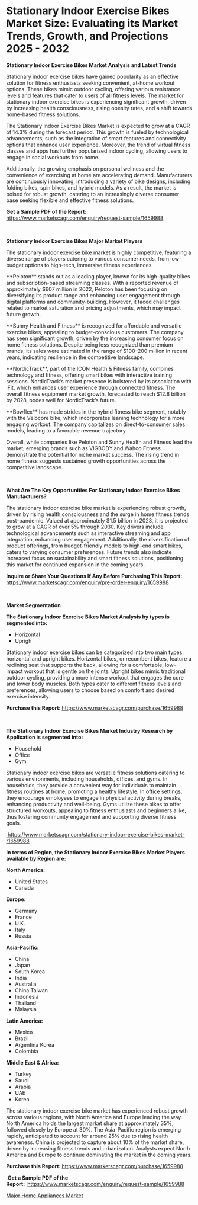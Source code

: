 <p><h1>Stationary Indoor Exercise Bikes Market Size: Evaluating its Market Trends, Growth, and Projections 2025 - 2032</h1></p><p><strong>Stationary Indoor Exercise Bikes Market Analysis and Latest Trends</strong></p>
<p><p>Stationary indoor exercise bikes have gained popularity as an effective solution for fitness enthusiasts seeking convenient, at-home workout options. These bikes mimic outdoor cycling, offering various resistance levels and features that cater to users of all fitness levels. The market for stationary indoor exercise bikes is experiencing significant growth, driven by increasing health consciousness, rising obesity rates, and a shift towards home-based fitness solutions.</p><p>The Stationary Indoor Exercise Bikes Market is expected to grow at a CAGR of 14.3% during the forecast period. This growth is fueled by technological advancements, such as the integration of smart features and connectivity options that enhance user experience. Moreover, the trend of virtual fitness classes and apps has further popularized indoor cycling, allowing users to engage in social workouts from home.</p><p>Additionally, the growing emphasis on personal wellness and the convenience of exercising at home are accelerating demand. Manufacturers are continuously innovating, introducing a variety of bike designs, including folding bikes, spin bikes, and hybrid models. As a result, the market is poised for robust growth, catering to an increasingly diverse consumer base seeking flexible and effective fitness solutions.</p></p>
<p><strong>Get a Sample PDF of the Report:&nbsp;</strong> <a href="https://www.marketscagr.com/enquiry/request-sample/1659988?utm_campaign=3271&utm_medium=2&utm_source=Github&utm_content=ia&utm_term=05042025&utm_id=stationary-indoor-exercise-bikes">https://www.marketscagr.com/enquiry/request-sample/1659988</a></p>
<p>&nbsp;</p>
<p><strong>Stationary Indoor Exercise Bikes Major Market Players</strong></p>
<p><p>The stationary indoor exercise bike market is highly competitive, featuring a diverse range of players catering to various consumer needs, from low-budget options to high-tech, immersive fitness experiences.</p><p>**Peloton** stands out as a leading player, known for its high-quality bikes and subscription-based streaming classes. With a reported revenue of approximately $607 million in 2022, Peloton has been focusing on diversifying its product range and enhancing user engagement through digital platforms and community-building. However, it faced challenges related to market saturation and pricing adjustments, which may impact future growth.</p><p>**Sunny Health and Fitness** is recognized for affordable and versatile exercise bikes, appealing to budget-conscious customers. The company has seen significant growth, driven by the increasing consumer focus on home fitness solutions. Despite being less recognized than premium brands, its sales were estimated in the range of $100–200 million in recent years, indicating resilience in the competitive landscape.</p><p>**NordicTrack**, part of the ICON Health & Fitness family, combines technology and fitness, offering smart bikes with interactive training sessions. NordicTrack’s market presence is bolstered by its association with iFit, which enhances user experience through connected fitness. The overall fitness equipment market growth, forecasted to reach $12.8 billion by 2028, bodes well for NordicTrack’s future.</p><p>**Bowflex** has made strides in the hybrid fitness bike segment, notably with the Velocore bike, which incorporates leaning technology for a more engaging workout. The company capitalizes on direct-to-consumer sales models, leading to a favorable revenue trajectory.</p><p>Overall, while companies like Peloton and Sunny Health and Fitness lead the market, emerging brands such as VIGBODY and Wahoo Fitness demonstrate the potential for niche market success. The rising trend in home fitness suggests sustained growth opportunities across the competitive landscape.</p></p>
<p>&nbsp;</p>
<p><strong>What Are The Key Opportunities For Stationary Indoor Exercise Bikes Manufacturers?</strong></p>
<p><p>The stationary indoor exercise bike market is experiencing robust growth, driven by rising health consciousness and the surge in home fitness trends post-pandemic. Valued at approximately $1.5 billion in 2023, it is projected to grow at a CAGR of over 5% through 2030. Key drivers include technological advancements such as interactive streaming and app integration, enhancing user engagement. Additionally, the diversification of product offerings, from budget-friendly models to high-end smart bikes, caters to varying consumer preferences. Future trends also indicate increased focus on sustainability and smart fitness solutions, positioning this market for continued expansion in the coming years.</p></p>
<p><strong>Inquire or Share Your Questions If Any Before Purchasing This Report:</strong> <a href="https://www.marketscagr.com/enquiry/pre-order-enquiry/1659988?utm_campaign=3271&utm_medium=2&utm_source=Github&utm_content=ia&utm_term=05042025&utm_id=stationary-indoor-exercise-bikes">https://www.marketscagr.com/enquiry/pre-order-enquiry/1659988</a></p>
<p>&nbsp;</p>
<p><strong>Market Segmentation</strong></p>
<p><strong>The Stationary Indoor Exercise Bikes Market Analysis by types is segmented into:</strong></p>
<p><ul><li>Horizontal</li><li>Uprigh</li></ul></p>
<p><p>Stationary indoor exercise bikes can be categorized into two main types: horizontal and upright bikes. Horizontal bikes, or recumbent bikes, feature a reclining seat that supports the back, allowing for a comfortable, low-impact workout that is gentle on the joints. Upright bikes mimic traditional outdoor cycling, providing a more intense workout that engages the core and lower body muscles. Both types cater to different fitness levels and preferences, allowing users to choose based on comfort and desired exercise intensity.</p></p>
<p><strong>Purchase this Report:&nbsp;</strong><a href="https://www.marketscagr.com/purchase/1659988?utm_campaign=3271&utm_medium=2&utm_source=Github&utm_content=ia&utm_term=05042025&utm_id=stationary-indoor-exercise-bikes">https://www.marketscagr.com/purchase/1659988</a></p>
<p>&nbsp;</p>
<p><strong>The Stationary Indoor Exercise Bikes Market Industry Research by Application is segmented into:</strong></p>
<p><ul><li>Household</li><li>Office</li><li>Gym</li></ul></p>
<p><p>Stationary indoor exercise bikes are versatile fitness solutions catering to various environments, including households, offices, and gyms. In households, they provide a convenient way for individuals to maintain fitness routines at home, promoting a healthy lifestyle. In office settings, they encourage employees to engage in physical activity during breaks, enhancing productivity and well-being. Gyms utilize these bikes to offer structured workouts, appealing to fitness enthusiasts and beginners alike, thus fostering community engagement and supporting diverse fitness goals.</p></p>
<p><a href="https://www.marketscagr.com/stationary-indoor-exercise-bikes-market-r1659988?utm_campaign=3271&utm_medium=2&utm_source=Github&utm_content=ia&utm_term=05042025&utm_id=stationary-indoor-exercise-bikes">&nbsp;https://www.marketscagr.com/stationary-indoor-exercise-bikes-market-r1659988</a></p>
<p><strong>In terms of Region, the Stationary Indoor Exercise Bikes Market Players available by Region are:</strong></p>
<p>
    <p> <strong> North America: </strong>
        <ul>
            <li>United States</li>
            <li>Canada</li>
        </ul>
        </p> 
    <p> <strong> Europe: </strong>
        <ul>
            <li>Germany</li>
            <li>France</li>
            <li>U.K.</li>
            <li>Italy</li>
            <li>Russia</li>
        </ul>
        </p> 
    <p> <strong> Asia-Pacific: </strong>
        <ul>
            <li>China</li>
            <li>Japan</li>
            <li>South Korea</li>
            <li>India</li>
            <li>Australia</li>
            <li>China Taiwan</li>
            <li>Indonesia</li>
            <li>Thailand</li>
            <li>Malaysia</li>
        </ul>
        </p> 
    <p> <strong> Latin America: </strong>
        <ul>
            <li>Mexico</li>
            <li>Brazil</li>
            <li>Argentina Korea</li>
            <li>Colombia</li>
        </ul>
        </p> 
    <p> <strong> Middle East & Africa: </strong>
        <ul>
            <li>Turkey</li>
            <li>Saudi</li>
            <li>Arabia</li>
            <li>UAE</li>
            <li>Korea</li>
        </ul>
    </p>
    </p>
<p><p>The stationary indoor exercise bike market has experienced robust growth across various regions, with North America and Europe leading the way. North America holds the largest market share at approximately 35%, followed closely by Europe at 30%. The Asia-Pacific region is emerging rapidly, anticipated to account for around 25% due to rising health awareness. China is projected to capture about 10% of the market share, driven by increasing fitness trends and urbanization. Analysts expect North America and Europe to continue dominating the market in the coming years.</p></p>
<p><strong>Purchase this Report: </strong><a href="https://www.marketscagr.com/purchase/1659988?utm_campaign=3271&utm_medium=2&utm_source=Github&utm_content=ia&utm_term=05042025&utm_id=stationary-indoor-exercise-bikes">https://www.marketscagr.com/purchase/1659988</a></p>
<p>&nbsp;<strong>Get a Sample PDF of the Report:&nbsp;&nbsp;</strong><a href="https://www.marketscagr.com/enquiry/request-sample/1659988?utm_campaign=3271&utm_medium=2&utm_source=Github&utm_content=ia&utm_term=05042025&utm_id=stationary-indoor-exercise-bikes">https://www.marketscagr.com/enquiry/request-sample/1659988</a></p>
<p><strong></strong></p>
<p><p><a href="https://github.com/shamstirroc7/Market-Research-Report-List-1/blob/main/major-home-appliances-market.md?utm_campaign=3271&utm_medium=2&utm_source=Github&utm_content=ia&utm_term=05042025&utm_id=stationary-indoor-exercise-bikes">Major Home Appliances Market</a></p></p>